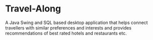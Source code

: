 # Travel-Along
A Java Swing and SQL based desktop application that helps connect travellers with
similar preferences and interests and provides recommendations of best rated hotels and
restaurants etc.
